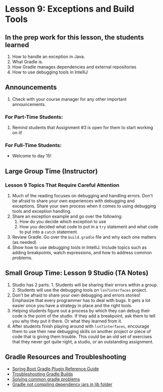 # Lesson 9: Exceptions and Build Tools

## In the prep work for this lesson, the students learned

1. How to handle an exception in Java.
1. What Gradle is.
1. How Gradle manages dependencies and external repositories
1. How to use debugging tools in IntelliJ

## Announcements

1. Check with your course manager for any other important announcements.

### For Part-Time Students:
1. Remind students that Assignment #3 is open for them to start working on it!

### For Full-Time Students:
* Welcome to day 15!


## Large Group Time (Instructor)

### Lesson 9 Topics That Require Careful Attention

1. Much of the reading focuses on debugging and handling errors.  Don't be afraid to share your own experiences with debugging and exceptions.  Share your own process when it comes to using debugging tools and exception handling.
1. Share an exception example and go over the following:
   1. How do you decide which exception to use
   1. How you decided what code to put in a ``try`` statement and what code to put into a ``catch`` statement.
1. Review Gradle.  Go over the ``build.gradle`` file and why each one matters (as needed)
1. Show how to use debugging tools in IntelliJ. Include topics such as adding breakpoints, watch expressions, and how to address common problems.

## Small Group Time: Lesson 9 Studio (TA Notes)

1. Studio has 2 parts.  1. Students will be sharing their errors within a group.  2. Students will use the debugging tools on ``lsn7interfaces`` project.
1. Don't be afraid to share your own debugging and errors stories! Emphasize that every programmer has to deal with bugs.  It gets a lot easier once you have a strategy in place and the right tools.
1. Helping students figure out a process by which they can debug their code is the point of the studio.  If they add a breakpoint, ask them to tell you why they put it there.  Or what they learned from it.
1. After students finish playing around with ``lsn7interfaces``, encourage them to use their new debugging skills on another project or piece of code that is giving them trouble.  This could be an old set of exercises that they never got quite right, a studio, or an outstanding assignment.

## Gradle Resources and Troubleshooting 

* [Spring Boot Gradle Plugin Reference Guide](https://docs.spring.io/spring-boot/docs/current/gradle-plugin/reference/htmlsingle/)
* [Troubleshooting Gradle Builds](https://docs.gradle.org/current/userguide/troubleshooting.html)
* [Solving common gradle problems](https://docs.gradle.org/current/userguide/common_caching_problems.html)
* [Gradle not compiling dependency jars in lib folder](https://discuss.gradle.org/t/gradle-not-compiling-dependency-jars-in-lib-folder/22186)